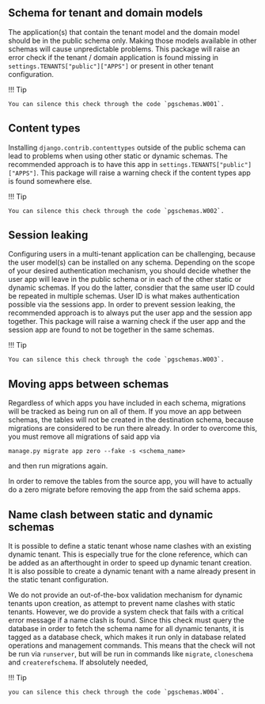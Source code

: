 ## Schema for tenant and domain models

The application(s) that contain the tenant model and the domain model should be in the public schema only. Making those models available in other schemas will cause unpredictable problems. This package will raise an error check if the tenant / domain application is found missing in `settings.TENANTS["public"]["APPS"]` or present in other tenant configuration.

!!! Tip

    You can silence this check through the code `pgschemas.W001`.

## Content types

Installing `django.contrib.contenttypes` outside of the public schema can lead to problems when using other static or dynamic schemas. The recommended approach is to have this app in `settings.TENANTS["public"]["APPS"]`. This package will raise a warning check if the content types app is found somewhere else.

!!! Tip

    You can silence this check through the code `pgschemas.W002`.

## Session leaking

Configuring users in a multi-tenant application can be challenging, because the user model(s) can be installed on any schema. Depending on the scope of your desired authentication mechanism, you should decide whether the user app will leave in the public schema or in each of the other static or dynamic schemas. If you do the latter, consdier that the same user ID could be repeated in multiple schemas. User ID is what makes authentication possible via the sessions app. In order to prevent session leaking, the recommended approach is to always put the user app and the session app together. This package will raise a warning check if the user app and the session app are found to not be together in the same schemas.

!!! Tip

    You can silence this check through the code `pgschemas.W003`.

## Moving apps between schemas

Regardless of which apps you have included in each schema, migrations will be tracked as being run on all of them. If you move an app between schemas, the tables will not be created in the destination schema, because migrations are considered to be run there already. In order to overcome this, you must remove all migrations of said app via

    manage.py migrate app zero --fake -s <schema_name>

and then run migrations again.

In order to remove the tables from the source app, you will have to actually do a zero migrate before removing the app from the said schema apps.

## Name clash between static and dynamic schemas

It is possible to define a static tenant whose name clashes with an existing dynamic tenant. This is especially true for the clone reference, which can be added as an afterthought in order to speed up dynamic tenant creation. It is also possible to create a dynamic tenant with a name already present in the static tenant configuration.

We do not provide an out-of-the-box validation mechanism for dynamic tenants upon creation, as attempt to prevent name clashes with static tenants. However, we do provide a system check that fails with a critical error message if a name clash is found. Since this check must query the database in order to fetch the schema name for all dynamic tenants, it is tagged as a database check, which makes it run only in database related operations and management commands. This means that the check will not be run via `runserver`, but will be run in commands like `migrate`, `cloneschema` and `createrefschema`. If absolutely needed,

!!! Tip

    you can silence this check through the code `pgschemas.W004`.
